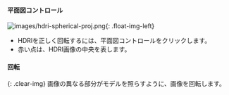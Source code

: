 
#### 平面図コントロール

![images/hdri-spherical-proj.png](images/hdri-spherical-proj.png){: .float-img-left}

* HDRIを正しく回転するには、平面図コントロールをクリックします。
* 赤い点は、HDRI画像の中央を表します。

#### 回転
{: .clear-img}
画像の異なる部分がモデルを照らすように、画像を回転します。
